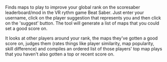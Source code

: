 Finds maps to play to improve your global rank on the scoresaber leaderboard/mod in the VR rythm game Beat Saber.
Just enter your username, click on the player suggestion that represents you and then click on the 'suggest' button. The tool will generate a list of maps that you could set a good score on.

It looks at other players around your rank, the maps they've gotten a good score on, judges them (rates things like player similarity, map popularity, skill difference) and compiles an ordered list of those players' top map plays that you haven't also gotten a top or recent score on.
